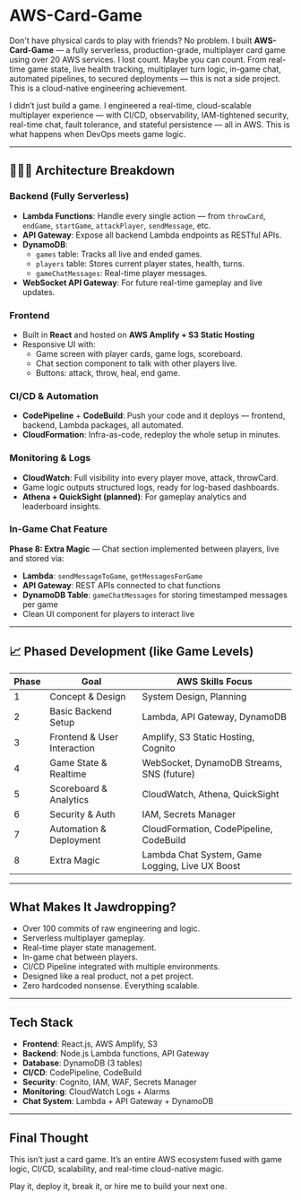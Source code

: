 # AWS-Card-Game

Don't have physical cards to play with friends? No problem.
I built **AWS-Card-Game** — a fully serverless, production-grade, multiplayer card game using over 20 AWS services. I lost count. Maybe you can count. From real-time game state, live health tracking, multiplayer turn logic, in-game chat, automated pipelines, to secured deployments — this is not a side project. This is a cloud-native engineering achievement.

I didn’t just build a game.
I engineered a real-time, cloud-scalable multiplayer experience — with CI/CD, observability, IAM-tightened security, real-time chat, fault tolerance, and stateful persistence — all in AWS. This is what happens when DevOps meets game logic.

---

## 🧝🏻‍♀️ Architecture Breakdown

###  Backend (Fully Serverless)
- **Lambda Functions**: Handle every single action — from `throwCard`, `endGame`, `startGame`, `attackPlayer`, `sendMessage`, etc.
- **API Gateway**: Expose all backend Lambda endpoints as RESTful APIs.
- **DynamoDB**:
  - `games` table: Tracks all live and ended games.
  - `players` table: Stores current player states, health, turns.
  - `gameChatMessages`: Real-time player messages.
- **WebSocket API Gateway**: For future real-time gameplay and live updates.

###  Frontend
- Built in **React** and hosted on **AWS Amplify + S3 Static Hosting**
- Responsive UI with:
  - Game screen with player cards, game logs, scoreboard.
  - Chat section component to talk with other players live.
  - Buttons: attack, throw, heal, end game.

###  CI/CD & Automation
- **CodePipeline** + **CodeBuild**: Push your code and it deploys — frontend, backend, Lambda packages, all automated.
- **CloudFormation**: Infra-as-code, redeploy the whole setup in minutes.

### Monitoring & Logs
- **CloudWatch**: Full visibility into every player move, attack, throwCard.
- Game logic outputs structured logs, ready for log-based dashboards.
- **Athena + QuickSight (planned)**: For gameplay analytics and leaderboard insights.

### In-Game Chat Feature
**Phase 8: Extra Magic** — Chat section implemented between players, live and stored via:
- **Lambda**: `sendMessageToGame`, `getMessagesForGame`
- **API Gateway**: REST APIs connected to chat functions
- **DynamoDB Table**: `gameChatMessages` for storing timestamped messages per game
- Clean UI component for players to interact live

---

## 📈 Phased Development (like Game Levels)

| Phase | Goal                            | AWS Skills Focus                                 |
|-------|----------------------------------|--------------------------------------------------|
| 1     | Concept & Design                | System Design, Planning                          |
| 2     | Basic Backend Setup             | Lambda, API Gateway, DynamoDB                    |
| 3     | Frontend & User Interaction     | Amplify, S3 Static Hosting, Cognito              |
| 4     | Game State & Realtime           | WebSocket, DynamoDB Streams, SNS (future)        |
| 5     | Scoreboard & Analytics          | CloudWatch, Athena, QuickSight                   |
| 6     | Security & Auth                 | IAM, Secrets Manager                             |
| 7     | Automation & Deployment         | CloudFormation, CodePipeline, CodeBuild          |
| 8     | Extra Magic                     | Lambda Chat System, Game Logging, Live UX Boost  |

---

## What Makes It Jawdropping?
- Over 100 commits of raw engineering and logic.
- Serverless multiplayer gameplay.
- Real-time player state management.
- In-game chat between players.
- CI/CD Pipeline integrated with multiple environments.
- Designed like a real product, not a pet project.
- Zero hardcoded nonsense. Everything scalable.

---

## Tech Stack
- **Frontend**: React.js, AWS Amplify, S3
- **Backend**: Node.js Lambda functions, API Gateway
- **Database**: DynamoDB (3 tables)
- **CI/CD**: CodePipeline, CodeBuild
- **Security**: Cognito, IAM, WAF, Secrets Manager
- **Monitoring**: CloudWatch Logs + Alarms
- **Chat System**: Lambda + API Gateway + DynamoDB

---

##  Final Thought
This isn’t just a card game. It’s an entire AWS ecosystem fused with game logic, CI/CD, scalability, and real-time cloud-native magic.

Play it, deploy it, break it, or hire me to build your next one.

